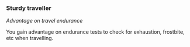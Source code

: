 
### Sturdy traveller

_Advantage on travel endurance_

You gain advantage on endurance tests to check for exhaustion, frostbite, etc when travelling.

